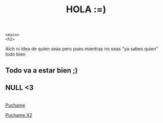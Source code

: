 

<html>
  <head>
    <title>Infosec Challenges</title>
    <meta name="" content="Free Code Camp - Infosec Challenges">
    <link rel="shortcut icon" href="https://cdn.hyperdev.com/us-east-1%3A52a203ff-088b-420f-81be-45bf559d01b1%2Ffavicon.ico" type="image/x-icon"/>
    <meta charset="utf-8">
    <meta http-equiv="X-UA-Compatible" content="IE=edge">
    <meta name="viewport" content="width=device-width, initial-scale=1">
    <link rel="stylesheet" href="style.css">
  </head>

  <body>
    <header>
      <h1>
        HOLA :=)
      </h1>
    </header>

    <main>
    <h2> 
   Alch ni idea de quien seas pero pues mientras no seas "ya sabes quien" todo bien
    </h2>
    <h2> 
   Todo va a estar bien ;)
    </h2>
    <h2> 
   NULL <3
    </h2>
    <img  src="">
    <img src="">
    </main>
    <footer>
      <a href="https://www.youtube.com/watch?v=dQw4w9WgXcQ&ab_channel=RickAstley">
        Puchame
      </a>
    </footer>
    
<footer>
      <a href="https://www.youtube.com/watch?v=dQw4w9WgXcQ&ab_channel=RickAstley">
        Puchame X2
      </a>
    </footer>
    
  </body>
</html>
